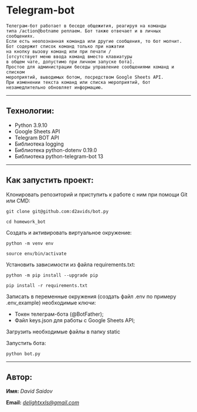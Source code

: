 # Telegram-bot

```
Телеграм-бот работает в беседе общежития, реагируя на команды
типа /action@botname реплаем. Бот также отвечает и в личных сообщениях.
Если есть неопознанная команда или другие сообщения, то бот молчит.
Бот содержит список команд только при нажатии 
на кнопку вызову команд или при печати / 
[отсутствует меню ввода команд вместо клавиатуры 
в общем чате, допустимо при личном запуске бота].
Простое для администрации беседы управление сообщениями команд и списком
мероприятий, выводимых ботом, посредством Google Sheets API. 
При изменении текста команд или списка мероприятий, бот незамедлительно обновляет информацию.
```
---
## Технологии:
- Python 3.9.10
- Google Sheets API
- Telegram BOT API
- Библиотека logging
- Библиотека python-dotenv 0.19.0
- Библиотека python-telegram-bot 13
---

## Как запустить проект:

Клонировать репозиторий и приступить к работе с ним при помощи Git или CMD:

```
git clone git@github.com:d2avids/bot.py
```

```
cd homework_bot
```

Cоздать и активировать виртуальное окружение:

```
python -m venv env
```

```
source env/bin/activate
```

Установить зависимости из файла requirements.txt:

```
python -m pip install --upgrade pip
```

```
pip install -r requirements.txt
```

Записать в переменные окружения (создать файл .env по примеру .env_example) необходимые ключи:
- Токен телеграм-бота (@BotFather);
- Файл keys.json для работы с Google Sheets API;

Загрузить необходимые файлы в папку static

Запустить бота:

```
python bot.py
```
---
## Автор:
**Имя:** *David Saidov* 

**Email:** *delightxxls@gmail.com*